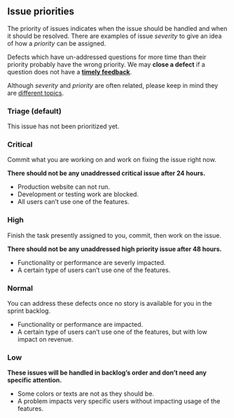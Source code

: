## Issue priorities

The priority of issues indicates when the issue should be handled and when it should be resolved.
There are examples of issue *severity* to give an idea of how a *priority* can be assigned.

Defects which have un-addressed questions for more time than their priority probably have the wrong priority.
We may **close a defect** if a question does not have a **[timely feedback](workflow-defects#deadline)**.

Although *severity* and *priority* are often related, please keep in mind they are [different topics](http://wiki.openbravo.com/wiki/QA_Processes/Defects_Severity_Priority).

### Triage (default)

This issue has not been prioritized yet.

### Critical

Commit what you are working on and work on fixing the issue right now.

**There should not be any unaddressed critical issue after 24 hours.**

- Production website can not run.
- Development or testing work are blocked.
- All users can’t use one of the features.

### High

Finish the task presently assigned to you, commit, then work on the issue.

**There should not be any unaddressed high priority issue after 48 hours.**

- Functionality or performance are severly impacted.
- A certain type of users can’t use one of the features.

### Normal

You can address these defects once no story is available for you in the sprint backlog.

- Functionality or performance are impacted.
- A certain type of users can’t use one of the features, but with low impact on revenue.

### Low

**These issues will be handled in backlog’s order and don’t need any specific attention.**

- Some colors or texts are not as they should be.
- A problem impacts very specific users without impacting usage of the features.

